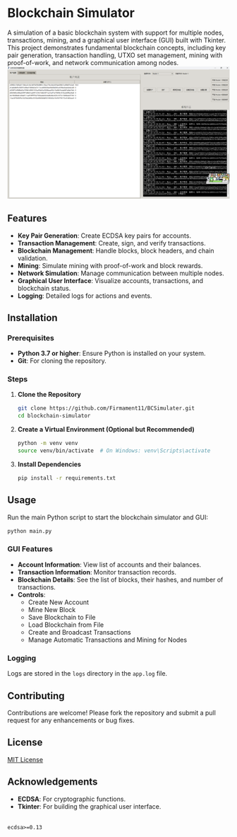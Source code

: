 
# Blockchain Simulator

A simulation of a basic blockchain system with support for multiple nodes, transactions, mining, and a graphical user interface (GUI) built with Tkinter. This project demonstrates fundamental blockchain concepts, including key pair generation, transaction handling, UTXO set management, mining with proof-of-work, and network communication among nodes.
![img_1.png](img_1.png)
## Features

- **Key Pair Generation**: Create ECDSA key pairs for accounts.
- **Transaction Management**: Create, sign, and verify transactions.
- **Blockchain Management**: Handle blocks, block headers, and chain validation.
- **Mining**: Simulate mining with proof-of-work and block rewards.
- **Network Simulation**: Manage communication between multiple nodes.
- **Graphical User Interface**: Visualize accounts, transactions, and blockchain status.
- **Logging**: Detailed logs for actions and events.

## Installation

### Prerequisites

- **Python 3.7 or higher**: Ensure Python is installed on your system.
- **Git**: For cloning the repository.

### Steps

1. **Clone the Repository**

   ```bash
   git clone https://github.com/Firmament11/BCSimulater.git
   cd blockchain-simulator
   ```

2. **Create a Virtual Environment (Optional but Recommended)**

   ```bash
   python -m venv venv
   source venv/bin/activate  # On Windows: venv\Scripts\activate
   ```

3. **Install Dependencies**

   ```bash
   pip install -r requirements.txt
   ```

## Usage

Run the main Python script to start the blockchain simulator and GUI:

```bash
python main.py
```

### GUI Features

- **Account Information**: View list of accounts and their balances.
- **Transaction Information**: Monitor transaction records.
- **Blockchain Details**: See the list of blocks, their hashes, and number of transactions.
- **Controls**:
  - Create New Account
  - Mine New Block
  - Save Blockchain to File
  - Load Blockchain from File
  - Create and Broadcast Transactions
  - Manage Automatic Transactions and Mining for Nodes

### Logging

Logs are stored in the `logs` directory in the `app.log` file.

## Contributing

Contributions are welcome! Please fork the repository and submit a pull request for any enhancements or bug fixes.

## License

[MIT License](LICENSE)

## Acknowledgements

- **ECDSA**: For cryptographic functions.
- **Tkinter**: For building the graphical user interface.
```

ecdsa>=0.13
```
